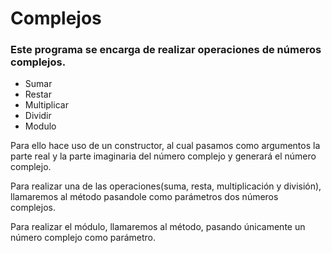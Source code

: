 # Complejos

### Este programa se encarga de realizar operaciones de números complejos.

+ Sumar
+ Restar
+ Multiplicar
+ Dividir
+ Modulo

Para ello hace uso de un constructor, al cual pasamos como argumentos la parte real y la parte imaginaria del número complejo y generará el número complejo.

Para realizar una de las operaciones(suma, resta, multiplicación y división), llamaremos al método pasandole como parámetros dos números complejos.

Para realizar el módulo, llamaremos al método, pasando únicamente un número complejo como parámetro.
